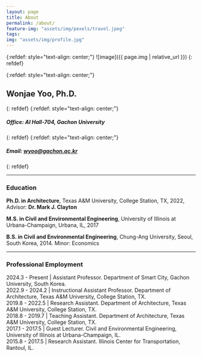 ```yaml
---
layout: page
title: About
permalink: /about/
feature-img: "assets/img/pexels/travel.jpeg"
tags:
img: "assets/img/profile.jpg"
---
```

{:refdef: style="text-align: center;"}
![image]({{ page.img | relative_url }})
{: refdef}

{:refdef: style="text-align: center;"}
## Wonjae Yoo, Ph.D.
{: refdef}
{:refdef: style="text-align: center;"}
##### Office: AI Hall-704, Gachon University
{: refdef}
{:refdef: style="text-align: center;"}
##### Email: wyoo@gachon.ac.kr
{: refdef}

----------
### Education

**Ph.D. in Architecture**, Texas A&M University, College Station, TX, 2022, Advisor: **Dr. Mark J. Clayton**

**M.S. in	Civil and Environmental Engineering**, University of Illinois at Urbana-Champaign, Urbana, IL, 2017

**B.S. in	Civil and Environmental Engineering**, Chung-Ang University, Seoul, South Korea, 2014. Minor: Economics


-----------


### Professional Employment
2024.3 - Present | Assistant Professor. Department of Smart City, Gachon University, South Korea.\
2022.9 - 2024.2 | Instructional Assistant Professor. Department of Architecture, Texas A&M University, College Station, TX.\
2019.8 - 2022.5 | Research Assistant. Department of Architecture, Texas A&M University, College Station, TX.\
2018.8 - 2019.7 | Teaching Assistant. Department of Architecture, Texas A&M University, College Station, TX.\
2017.1 - 2017.5 | Guest Lecturer. Civil and Environmental Engineering, University of Illinois at Urbana-Champaign, IL.\
2015.8 - 2017.5 | Research Assistant. Illinois Center for Transportation, Rantoul, IL.
